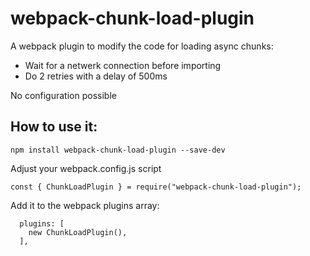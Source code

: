 # webpack-chunk-load-plugin

A webpack plugin to modify the code for loading async chunks:
- Wait for a netwerk connection before importing
- Do 2 retries with a delay of 500ms

No configuration possible

## How to use it:
```
npm install webpack-chunk-load-plugin --save-dev
```

Adjust your webpack.config.js script

```
const { ChunkLoadPlugin } = require("webpack-chunk-load-plugin");
```

Add it to the webpack plugins array:
```
  plugins: [
    new ChunkLoadPlugin(),
  ],
```
